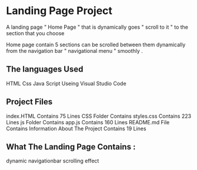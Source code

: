 # Landing Page Project
A landing page " Home Page " that is dynamically goes " scroll to it " to the section that you choose

Home page contain 5 sections can be scrolled between them dynamically from the navigation bar " navigational menu " smoothly .

## The languages Used
HTML
Css
Java Script
Useing Visual Studio Code

## Project Files
index.HTML Contains 75 Lines
CSS Folder Contains styles.css Contains 223 Lines
js Folder Contains app.js Contains 160 Lines
README.md File Contains Information About The Project Contains 19 Lines

## What The Landing Page Contains :
dynamic navigationbar
scrolling effect 
